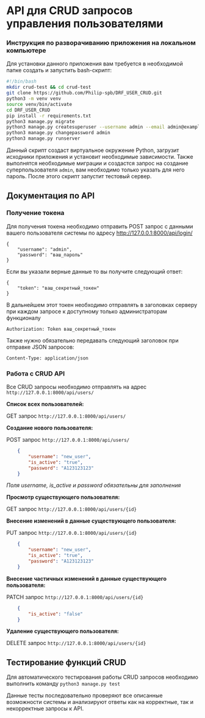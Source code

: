 # API для CRUD запросов управления пользователями
### Инструкция по разворачиванию приложения на локальном компьютере

Для установки данного приложения вам требуется в необходимой папке создать и запустить bash-скрипт:

```sh
#!/bin/bash
mkdir crud-test && cd crud-test
git clone https://github.com/Philip-spb/DRF_USER_CRUD.git
python3 -m venv venv
source venv/bin/activate
cd DRF_USER_CRUD
pip install -r requirements.txt
python3 manage.py migrate
python3 manage.py createsuperuser --username admin --email admin@example.com --noinput
python3 manage.py changepassword admin
python3 manage.py runserver
```

Данный скрипт создаст виртуальное окружение Python, загрузит исходники приложения и установит необходимые зависимости. Также выполнятся необходимые миграции и создастся запрос на создание суперпользователя `admin`, вам необходимо только указать для него пароль. После этого скрипт запустит тестовый сервер.

## Документация по API 
### Получение токена

Для получения токена необходимо отправить POST запрос с данными вашего пользователя системы по адресу http://127.0.0.1:8000/api/login/

```
{
    "username": "admin",
    "password": "ваш_пароль"
}
```

Если вы указали верные данные то вы получите следующий ответ:

```
{
    "token": "ваш_секретный_токен"
}
```

В дальнейшем этот токен необходимо отправлять в заголовках серверу при каждом запросе к доступному только администраторам функционалу

```
Authorization: Token ваш_секретный_токен
```

Также нужно обязательно передавать следующий заголовок при отправке JSON запросов:

```
Content-Type: application/json
```

### Работа с CRUD API

Все CRUD запросы необходимо отправлять на адрес `http://127.0.0.1:8000/api/users/`

**Список всех пользователей:**

GET запрос `http://127.0.0.1:8000/api/users/`

**Создание нового пользователя:**

POST запрос `http://127.0.0.1:8000/api/users/`

```json
    {
        "username": "new_user",
        "is_active": "true",
        "password": "A123123123"
    }
```
*Поля username, is_active и password обязательны для заполнения*

**Просмотр существующего пользователя:**

GET запрос `http://127.0.0.1:8000/api/users/{id}`

**Внесение изменений в данные существующего пользователя:**

PUT запрос `http://127.0.0.1:8000/api/users/{id}`

```json
    {
        "username": "new_user",
        "is_active": "true",
        "password": "A123123123"
    }
```

**Внесение частичных изменений в данные существующего пользователя:**

PATCH запрос `http://127.0.0.1:8000/api/users/{id}`

```json
    {
        "is_active": "false"
    }
```

**Удаление существующего пользователя:**

DELETE запрос `http://127.0.0.1:8000/api/users/{id}`

## Тестирование функций CRUD

Для автоматического тестирования работы CRUD запросов необходимо выполнить команду `python3 manage.py test`

Данные тесты последовательно проверяют все описанные возможности системы и анализируют ответы как на корректные, так и некорректные запросы к API.